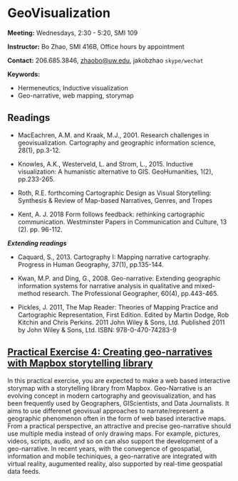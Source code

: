 # GeoVisualization

**Meeting:** Wednesdays, 2:30 - 5:20, SMI 109

**Instructor:** Bo Zhao, SMI 416B, Office hours by appointment

**Contact:** 206.685.3846, zhaobo@uw.edu, jakobzhao `skype/wechat`

**Keywords:**
  - Hermeneutics, Inductive visualization
  - Geo-narrative, web mapping, storymap

## Readings

* MacEachren, A.M. and Kraak, M.J., 2001. Research challenges in geovisualization. Cartography and geographic information science, 28(1), pp.3-12.

* Knowles, A.K., Westerveld, L. and Strom, L., 2015. Inductive visualization: A humanistic alternative to GIS. GeoHumanities, 1(2), pp.233-265.

* Roth, R.E. forthcoming Cartographic Design as Visual Storytelling: Synthesis & Review of Map-based Narratives, Genres, and Tropes

* Kent, A. J. 2018 Form follows feedback: rethinking cartographic communication. Westminster Papers in Communication and Culture, 13 (2). pp. 96-112.

***Extending readings***

* Caquard, S., 2013. Cartography I: Mapping narrative cartography. Progress in Human Geography, 37(1), pp.135-144.

* Kwan, M.P. and Ding, G., 2008. Geo-narrative: Extending geographic information systems for narrative analysis in qualitative and mixed-method research. The Professional Geographer, 60(4), pp.443-465.


* Pickles, J. 2011, The Map Reader: Theories of Mapping Practice and Cartographic Representation, First Edition. Edited by Martin Dodge, Rob Kitchin and Chris Perkins. 2011 John Wiley & Sons, Ltd. Published 2011 by John Wiley & Sons, Ltd. ISBN: 978-0-470-74283-9

## [Practical Exercise 4: Creating geo-narratives with Mapbox storytelling library](pe.md)

In this practical exercise, you are expected to make a web based interactive storymap with a storytelling library from Mapbox. Geo-Narrative is an evolving concept in modern cartography and geovisualization, and has been frequently used by Geographers, GIScientists, and Data Journalists. It aims to use differenet geovisual approaches to narrate/represent a geographic phenomenon often in the form of web based interactive maps. From a practical perspective, an attractive and precise geo-narrative should use multiple media instead of only drawing maps. For example, pictures, videos, scripts, audio, and so on can also support the development of a geo-narrative. In recent years, with the convegence of geospatial, information and mobile techiniques, a geo-narrative are integrated with virtual reality, augumented reality, also supported by real-time geospatial data feeds.
